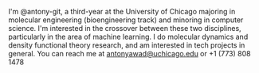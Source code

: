 I'm @antony-git, a third-year at the University of Chicago majoring in molecular engineering (bioengineering track) and minoring in computer science.
I'm interested in the crossover between these two disciplines, particularly in the area of machine learning.
I do molecular dynamics and density functional theory research, and am interested in tech projects in general.
You can reach me at antonyawad@uchicago.edu or +1 (773) 808 1478
